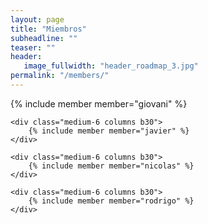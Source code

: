 ```yaml
---
layout: page
title: "Miembros"
subheadline: ""
teaser: ""
header:
   image_fullwidth: "header_roadmap_3.jpg"
permalink: "/members/"
---
```


<link href="{{ site.url }}{{ site.baseurl }}/assets/css/members.css" rel="stylesheet">


<div class="row t60">
	<div class="medium-6 columns b30">
    	{% include member member="giovani" %}
    </div>

    <div class="medium-6 columns b30">
    	{% include member member="javier" %}
    </div>

    <div class="medium-6 columns b30">
    	{% include member member="nicolas" %}
    </div>

    <div class="medium-6 columns b30">
    	{% include member member="rodrigo" %}
    </div>
</div>